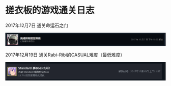# 搓衣板的游戏通关日志

2017年12月7日 通关命运石之门

![image](https://github.com/cyb146/game_history/blob/main/image/001STEINS%3BGATE-20171207.PNG)

2017年12月19日 通关Rabi-Ribi的CASUAL难度（最低难度）

![image](https://github.com/cyb146/game_history/blob/main/image/002rabi-ribi-20171219.PNG)
